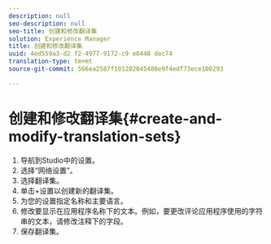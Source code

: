 ```yaml
---
description: null
seo-description: null
seo-title: 创建和修改翻译集
solution: Experience Manager
title: 创建和修改翻译集
uuid: 4ed559a3-d2 f2-4977-9172-c9 e0448 dec74
translation-type: tm+mt
source-git-commit: 566ea2587f101202045488e9f4edf73ece100293

---
```



# 创建和修改翻译集{#create-and-modify-translation-sets}

1. 导航到Studio中的设置。
1. 选择“网络设置”。
1. 选择翻译集。
1. 单击+设置以创建新的翻译集。
1. 为您的设置指定名称和主要语言。
1. 修改要显示在应用程序名称下的文本。例如，要更改评论应用程序使用的字符串的文本，请修改注释下的字段。
1. 保存翻译集。
